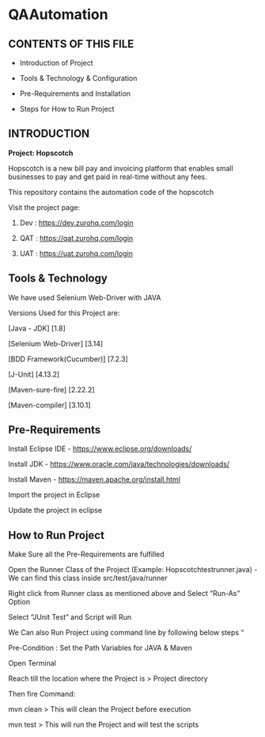 # QAAutomation
CONTENTS OF THIS FILE 
--------------------- 

- Introduction of Project 

- Tools & Technology & Configuration 

- Pre-Requirements and Installation 

- Steps for How to Run Project  

 

INTRODUCTION  
------------ 

 
**Project: Hopscotch**

Hopscotch is a new bill pay and invoicing platform that enables small businesses to pay and get paid in real-time without any fees. 

This repository contains the automation code of the hopscotch 

Visit the project page: 
   1. Dev : https://dev.zurohq.com/login 

   2. QAT : https://qat.zurohq.com/login 

  3.  UAT : https://uat.zurohq.com/login 

 

Tools & Technology  
------------ 

We have used Selenium Web-Driver with JAVA  

Versions Used for this Project are: 

[Java - JDK] [1.8] 

[Selenium Web-Driver] [3.14]

[BDD Framework(Cucumber)] [7.2.3]

[J-Unit] [4.13.2] 

[Maven-sure-fire] [2.22.2] 

[Maven-compiler] [3.10.1] 

 
 
Pre-Requirements  
------------ 

Install Eclipse IDE - https://www.eclipse.org/downloads/  

Install JDK - https://www.oracle.com/java/technologies/downloads/  

Install Maven - https://maven.apache.org/install.html 

Import the project in Eclipse 

Update the project in eclipse 

 

How to Run Project 
------------ 

Make Sure all the Pre-Requirements are fulfilled  

Open the Runner Class of the Project (Example: Hopscotchtestrunner.java) - We can find this class inside src/test/java/runner 

Right click from Runner class as mentioned above and Select “Run-As” Option  

Select “JUnit Test” and Script will Run  

We Can also Run Project using command line by following below steps “ 

Pre-Condition : Set the Path Variables for JAVA & Maven 

Open Terminal  

Reach till the location where the Project is > Project directory  

Then fire Command: 

 mvn clean > This will clean the Project before execution  

mvn test > This will run the Project and will test the scripts  
